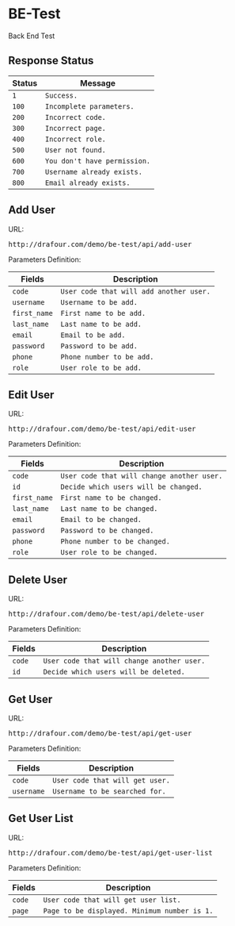 # BE-Test
Back End Test

<h2>Response Status</h2>
<table>
  <thead>
    <tr>
      <th>Status</th>
      <th>Message</th>
    </tr>
  </thead>
  <tbody>
    <tr>
      <td><code>1</code></td>
      <td><code>Success.</code></td>
    </tr>
    <tr>
      <td><code>100</code></td>
      <td><code>Incomplete parameters.</code></td>
    </tr>
    <tr>
      <td><code>200</code></td>
      <td><code>Incorrect code.</code></td>
    </tr>
    <tr>
      <td><code>300</code></td>
      <td><code>Incorrect page.</code></td>
    </tr>
    <tr>
      <td><code>400</code></td>
      <td><code>Incorrect role.</code></td>
    </tr>
    <tr>
      <td><code>500</code></td>
      <td><code>User not found.</code></td>
    </tr>
    <tr>
      <td><code>600</code></td>
      <td><code>You don't have permission.</code></td>
    </tr>
    <tr>
      <td><code>700</code></td>
      <td><code>Username already exists.</code></td>
    </tr>
    <tr>
      <td><code>800</code></td>
      <td><code>Email already exists.</code></td>
    </tr>
  </tbody>
</table>

<h2>Add User</h2>
<p>URL:</p>
<pre>http://drafour.com/demo/be-test/api/add-user</pre>
<p>Parameters Definition:</p>
<table>
  <thead>
    <tr>
      <th>Fields</th>
      <th>Description</th>
    </tr>
  </thead>
  <tbody>
    <tr>
      <td><code>code</code></td>
      <td><code>User code that will add another user.</code></td>
    </tr>
    <tr>
      <td><code>username</code></td>
      <td><code>Username to be add.</code></td>
    </tr>
    <tr>
      <td><code>first_name</code></td>
      <td><code>First name to be add.</code></td>
    </tr>
    <tr>
      <td><code>last_name</code></td>
      <td><code>Last name to be add.</code></td>
    </tr>
    <tr>
      <td><code>email</code></td>
      <td><code>Email to be add.</code></td>
    </tr>
    <tr>
      <td><code>password</code></td>
      <td><code>Password to be add.</code></td>
    </tr>
    <tr>
      <td><code>phone</code></td>
      <td><code>Phone number to be add.</code></td>
    </tr>
    <tr>
      <td><code>role</code></td>
      <td><code>User role to be add.</code></td>
    </tr>
  </tbody>
</table>

<h2>Edit User</h2>
<p>URL:</p>
<pre>http://drafour.com/demo/be-test/api/edit-user</pre>
<p>Parameters Definition:</p>
<table>
  <thead>
    <tr>
      <th>Fields</th>
      <th>Description</th>
    </tr>
  </thead>
  <tbody>
    <tr>
      <td><code>code</code></td>
      <td><code>User code that will change another user.</code></td>
    </tr>
    <tr>
      <td><code>id</code></td>
      <td><code>Decide which users will be changed.</code></td>
    </tr>
    <tr>
      <td><code>first_name</code></td>
      <td><code>First name to be changed.</code></td>
    </tr>
    <tr>
      <td><code>last_name</code></td>
      <td><code>Last name to be changed.</code></td>
    </tr>
    <tr>
      <td><code>email</code></td>
      <td><code>Email to be changed.</code></td>
    </tr>
    <tr>
      <td><code>password</code></td>
      <td><code>Password to be changed.</code></td>
    </tr>
    <tr>
      <td><code>phone</code></td>
      <td><code>Phone number to be changed.</code></td>
    </tr>
    <tr>
      <td><code>role</code></td>
      <td><code>User role to be changed.</code></td>
    </tr>
  </tbody>
</table>

<h2>Delete User</h2>
<p>URL:</p>
<pre>http://drafour.com/demo/be-test/api/delete-user</pre>
<p>Parameters Definition:</p>
<table>
  <thead>
    <tr>
      <th>Fields</th>
      <th>Description</th>
    </tr>
  </thead>
  <tbody>
    <tr>
      <td><code>code</code></td>
      <td><code>User code that will change another user.</code></td>
    </tr>
    <tr>
      <td><code>id</code></td>
      <td><code>Decide which users will be deleted.</code></td>
    </tr>
  </tbody>
</table>

<h2>Get User</h2>
<p>URL:</p>
<pre>http://drafour.com/demo/be-test/api/get-user</pre>
<p>Parameters Definition:</p>
<table>
  <thead>
    <tr>
      <th>Fields</th>
      <th>Description</th>
    </tr>
  </thead>
  <tbody>
    <tr>
      <td><code>code</code></td>
      <td><code>User code that will get user.</code></td>
    </tr>
    <tr>
      <td><code>username</code></td>
      <td><code>Username to be searched for.</code></td>
    </tr>
  </tbody>
</table>

<h2>Get User List</h2>
<p>URL:</p>
<pre>http://drafour.com/demo/be-test/api/get-user-list</pre>
<p>Parameters Definition:</p>
<table>
  <thead>
    <tr>
      <th>Fields</th>
      <th>Description</th>
    </tr>
  </thead>
  <tbody>
    <tr>
      <td><code>code</code></td>
      <td><code>User code that will get user list.</code></td>
    </tr>
    <tr>
      <td><code>page</code></td>
      <td><code>Page to be displayed. Minimum number is 1.</code></td>
    </tr>
  </tbody>
</table>
